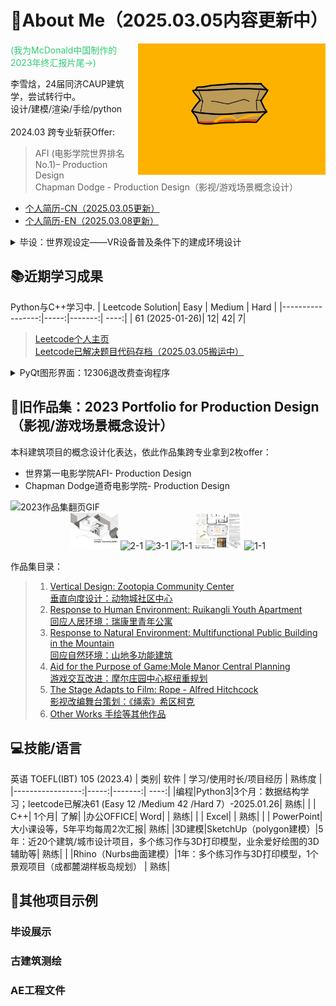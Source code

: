 # 👋About Me（2025.03.05内容更新中）
<picture> <img alt="YOUR-ALT-TEXT" src="McDonald2023年底汇报.gif" align="right" width=300></picture>
<p style="color: #2ecc71">(我为McDonald中国制作的2023年终汇报片尾→)</p>
李雪焓，24届同济CAUP建筑学，尝试转行中。<br>
设计/建模/渲染/手绘/python <br><br>
2024.03 跨专业斩获Offer:<br>

> AFI (电影学院世界排名No.1)– Production Design<br>
> Chapman Dodge - Production Design（影视/游戏场景概念设计）

- [个人简历-CN（2025.03.05更新）](https://github.com/DiceContractor/DiceContractor/blob/main/%E7%AE%80%E5%8E%86-%E6%9D%8E%E9%9B%AA%E7%84%93-20250304.pdf)
- [个人简历-EN（2025.03.08更新）](https://github.com/DiceContractor/DiceContractor/blob/main/%E7%AE%80%E5%8E%86-%E6%9D%8E%E9%9B%AA%E7%84%93-20250304.pdf)

<details>
<summary>毕设：世界观设定——VR设备普及条件下的建成环境设计</summary><br>
   简介简介简介简介简介简介简介简介
 
 -  [设计文档-公开链接（包含设计思路、生成过程等）](https://www.mubu.com/doc/30LYp5fg9rM)
 -  [答辩PPT-公开链接](https://www.canva.cn/design/DAGHh2rS2PU/megYCWXRAZYrxvkUtjCGdg/view?utm_content=DAGHh2rS2PU&utm_campaign=designshare&utm_medium=link2&utm_source=uniquelinks&utlId=hd2a9415097)
 
<div align="left">
  <picture> <img alt="YOUR-ALT-TEXT" src="  " width=600></picture>
   <picture> <img alt="YOUR-ALT-TEXT" src="  " width=600></picture>
</div>
</details>

## 📚近期学习成果
Python与C++学习中.
| Leetcode Solution| Easy | Medium | Hard |
|-----------------:|-----:|-------:| ----:|
|   61 (2025-01-26)|    12|      42|     7|

> [Leetcode个人主页](https://leetcode.cn/u/dicecontractor/)<br>
> [Leetcode已解决题目代码存档（2025.03.05搬运中）](https://github.com/DiceContractor/Leetcode-Solutions)

<details>
<summary>PyQt图形界面：12306退改费查询程序</summary><br>
   为学习PyQT图形界面而设计的程序，可以直观展示退改费随时间变化，并指导操作策略。
 
 - 使用工具：PySide6
 -  [github源代码](https://github.com/DiceContractor/PyQt-12306)
 
<div align="left">
  <picture> <img alt="退票" src="https://github.com/DiceContractor/PyQt-12306/blob/15956da7faad65edf5caa4c73af88a73b258971d/PyQt%E5%9B%BE%E5%BD%A2%E7%95%8C%E9%9D%A2-12306%E9%80%80%E6%94%B9%E8%B4%B9%E6%9F%A5%E8%AF%A2-%E9%80%80%E7%A5%A8.gif" width=600></picture>
   <picture> <img alt="改签" src="https://github.com/DiceContractor/PyQt-12306/blob/15956da7faad65edf5caa4c73af88a73b258971d/PyQt%E5%9B%BE%E5%BD%A2%E7%95%8C%E9%9D%A2-12306%E9%80%80%E6%94%B9%E8%B4%B9%E6%9F%A5%E8%AF%A2-%E6%94%B9%E7%A5%A8.gif" width=600></picture>
</div>
</details>


## 📑旧作品集：2023 Portfolio for Production Design（影视/游戏场景概念设计）
本科建筑项目的概念设计化表达，依此作品集跨专业拿到2枚offer：

- 世界第一电影学院AFI- Production Design
- Chapman Dodge道奇电影学院- Production Design

<picture> <img alt="2023作品集翻页GIF" src="Portfolio for PD 2023/portfolio2023.gif" align="right" width=550></picture>

 <div align="center">
   <img src="Portfolio for PD 2023/cover/1-1.png" alt="1-1"title="1-Vertical Design:Zootopia Community Center
   垂直向度设计：动物城社区中心"width=15%>
   <img src="Portfolio for PD 2023/cover/2-1.png" alt="2-1"title="2-Response to Human Environment:Ruikangli Youth Apartment 
   回应人居环境：瑞康里青年公寓"width=15%>
   <img src="Portfolio for PD 2023/cover/3-1.png" alt="3-1"title="3-Response to Natural Environment:Multifunctional Public Building in the Mountain 
    回应自然环境：山地多功能建筑"width=15%>
   <img src="Portfolio for PD 2023/cover/4-2.png" alt="1-1"title="4-Aid for the Purpose of Game:Mole Manor Central Planning
游戏场景增强：摩尔庄园中心枢纽重规划"width=15%>
   <img src="Portfolio for PD 2023/cover/5-1.png" alt="1-1"title="5-The Stage Adapts to Film: Rope - Alfred Hitchcock
影视改编舞台策划：《绳索》希区柯克"width=15%>
   <img src="Portfolio for PD 2023/cover/6-2.png" alt="1-1"title="6-Other Works 手绘等其他作品"width=15%>
 </div>
 
作品集目录：

> 1. [Vertical Design: Zootopia Community Center<br>垂直向度设计：动物城社区中心](https://github.com/DiceContractor/DiceContractor/blob/main/Portfolio%20for%20PD%202023/1-Zootopia%20Community%20Center.pdf)
> 3. [Response to Human Environment: Ruikangli Youth Apartment<br>回应人居环境：瑞康里青年公寓](https://github.com/DiceContractor/DiceContractor/blob/main/Portfolio%20for%20PD%202023/2-Ruikangli%20Youth%20Apartment.pdf)
> 4. [Response to Natural Environment: Multifunctional Public Building in the Mountain<br>回应自然环境：山地多功能建筑](https://github.com/DiceContractor/DiceContractor/blob/main/Portfolio%20for%20PD%202023/3-Multifunctional%20Public%20Building%20in%20the%20Mountain.pdf)
> 5. [Aid for the Purpose of Game:Mole Manor Central Planning<br>游戏交互改进：摩尔庄园中心枢纽重规划](https://github.com/DiceContractor/DiceContractor/blob/main/Portfolio%20for%20PD%202023/4-Mole%20Manor%20Central%20Planning.pdf)
> 6. [The Stage Adapts to Film: Rope - Alfred Hitchcock<br>影视改编舞台策划：《绳索》希区柯克](https://github.com/DiceContractor/DiceContractor/blob/main/Portfolio%20for%20PD%202023/5-Rope.pdf)
> 7. [Other Works 手绘等其他作品](https://github.com/DiceContractor/DiceContractor/blob/main/Portfolio%20for%20PD%202023/6-Others.pdf)

## 💻技能/语言
英语  TOEFL(IBT) 105    (2023.4)
| 类别| 软件 | 学习/使用时长/项目经历 | 熟练度 |
|-----------------:|-----:|-------:| ----:|
|编程|Python3|3个月：数据结构学习；leetcode已解决61 (Easy 12 /Medium 42 /Hard 7）-2025.01.26|     熟练|
|       |    C++|      1个月|     了解|
|办公OFFICE|    Word| |     熟练|
|          |    Excel| |     熟练|
|          |    PowerPoint|大小课设等，5年平均每周2次汇报|     熟练|
|3D建模|SketchUp（polygon建模）|5年：近20个建筑/城市设计项目，多个练习作与3D打印模型，业余爱好绘图的3D辅助等|     熟练|
|          |Rhino（Nurbs曲面建模）|1年：多个练习作与3D打印模型，1个景观项目（成都麓湖样板岛规划） |     熟练|

## 📎其他项目示例
### 毕设展示
### 古建筑测绘
### AE工程文件
